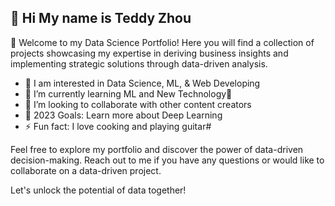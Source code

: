 
## 👋 Hi My name is Teddy Zhou

👋 Welcome to my Data Science Portfolio! Here you will find a collection of projects showcasing my expertise in deriving business insights and implementing strategic solutions through data-driven analysis.

- 🔭 I am interested in Data Science, ML, & Web Developing
- 🌱 I’m currently learning ML and New Technology🤣
- 👯 I’m looking to collaborate with other content creators
- 🥅 2023 Goals: Learn more about Deep Learning
- ⚡ Fun fact: I love cooking and playing guitar#

Feel free to explore my portfolio and discover the power of data-driven decision-making. Reach out to me if you have any questions or would like to collaborate on a data-driven project.

Let's unlock the potential of data together!
